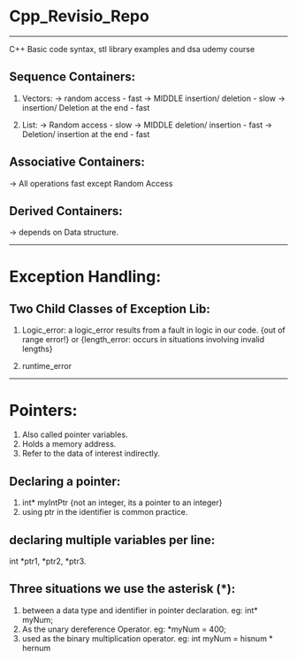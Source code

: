 # Cpp_Revisio_Repo
-----------------------------------------------------------------------------------------
C++ Basic code syntax, stl library examples and dsa udemy course

## Sequence Containers: 
1. Vectors: 
-> random access - fast
-> MIDDLE insertion/ deletion - slow
-> insertion/ Deletion at the end - fast

2. List: 
-> Random access - slow
-> MIDDLE deletion/ insertion - fast
-> Deletion/ insertion at the end - fast

## Associative Containers:
-> All operations fast except Random Access

## Derived Containers:
-> depends on Data structure.

----------------------------------------------------------------------------------------
# Exception Handling:
## Two Child Classes of Exception Lib:
1. Logic_error:
    a logic_error results from a fault in logic in our code. 
    {out of range error!} 
    or
    {length_error: occurs in situations involving invalid lengths}

2. runtime_error

----------------------------------------------------------------------------------------

# Pointers:
1. Also called pointer variables.
2. Holds a memory address.
3. Refer to the data of interest indirectly.

## Declaring a pointer:
1. int* myIntPtr {not an integer, its a pointer to an integer}
2. using ptr in the identifier is common practice.

## declaring multiple variables per line:
int *ptr1, *ptr2, *ptr3.

## Three situations we use the asterisk (*):
1. between a data type and identifier in pointer declaration.
    eg: int* myNum;
2. As the unary dereference Operator.
    eg: *myNum = 400;
3. used as the binary multiplication operator.
    eg: int myNum = hisnum * hernum